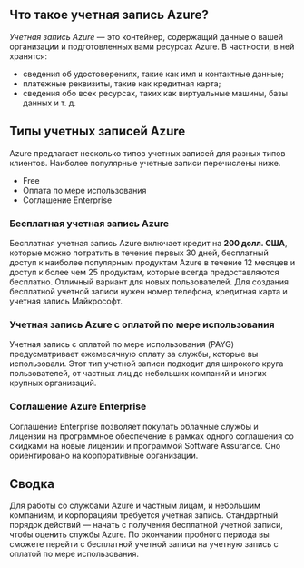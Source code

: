 ## <a name="what-is-an-azure-account"></a>Что такое учетная запись Azure?

_Учетная запись Azure_ — это контейнер, содержащий данные о вашей организации и подготовленных вами ресурсах Azure. В частности, в ней хранятся:

- сведения об удостоверениях, такие как имя и контактные данные;
- платежные реквизиты, такие как кредитная карта;
- сведения обо всех ресурсах, таких как виртуальные машины, базы данных и т. д.

## <a name="azure-account-types"></a>Типы учетных записей Azure

Azure предлагает несколько типов учетных записей для разных типов клиентов. Наиболее популярные учетные записи перечислены ниже.

- Free
- Оплата по мере использования
- Соглашение Enterprise

### <a name="azure-free-account"></a>Бесплатная учетная запись Azure

Бесплатная учетная запись Azure включает кредит на **200 долл. США**, которые можно потратить в течение первых 30 дней, бесплатный доступ к наиболее популярным продуктам Azure в течение 12 месяцев и доступ к более чем 25 продуктам, которые всегда предоставляются бесплатно. Отличный вариант для новых пользователей. Для создания бесплатной учетной записи нужен номер телефона, кредитная карта и учетная запись Майкрософт.

### <a name="azure-pay-as-you-go-account"></a>Учетная запись Azure с оплатой по мере использования

Учетная запись с оплатой по мере использования (PAYG) предусматривает ежемесячную оплату за службы, которые вы использовали. Этот тип учетной записи подходит для широкого круга пользователей, от частных лиц до небольших компаний и многих крупных организаций.

### <a name="azure-enterprise-agreement"></a>Соглашение Azure Enterprise

Соглашение Enterprise позволяет покупать облачные службы и лицензии на программное обеспечение в рамках одного соглашения со скидками на новые лицензии и программой Software Assurance. Оно ориентировано на корпоративные организации.

## <a name="summary"></a>Сводка

Для работы со службами Azure и частным лицам, и небольшим компаниям, и корпорациям требуется учетная запись. Стандартный порядок действий — начать с получения бесплатной учетной записи, чтобы оценить службы Azure. По окончании пробного периода вы сможете перейти с бесплатной учетной записи на учетную запись с оплатой по мере использования.